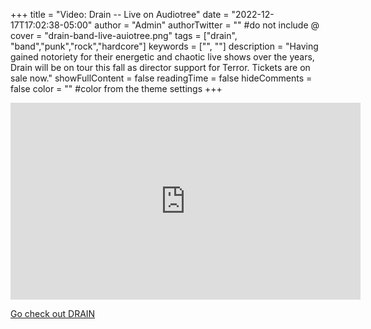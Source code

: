 +++
title = "Video: Drain -- Live on Audiotree"
date = "2022-12-17T17:02:38-05:00"
author = "Admin"
authorTwitter = "" #do not include @
cover = "drain-band-live-auiotree.png"
tags = ["drain", "band","punk","rock","hardcore"]
keywords = ["", ""]
description = "Having gained notoriety for their energetic and chaotic live shows over the years, Drain will be on tour this fall as director support for Terror. Tickets are on sale now."
showFullContent = false
readingTime = false
hideComments = false
color = "" #color from the theme settings
+++

<iframe 
    width="560"
    height="315"
    src="https://www.youtube.com/embed/azWFcn6DvRk"
    title="YouTube video player"
    frameborder="0"
    allow="accelerometer; autoplay; clipboard-write; encrypted-media; gyroscope; picture-in-picture"
    allowfullscreen>
</iframe>

[Go check out DRAIN](https://www.epitaph.com/artists/drain)